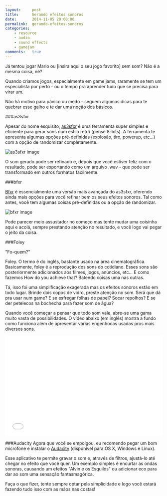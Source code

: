 ```yaml
---
layout:     post
title:      Gerando efeitos sonoros
date:       2014-11-05 20:00:00
permalink:  gerando-efeitos-sonoros
categories: 
    - resource
    - audio
    - sound effects
    - gamejam
comments:   true
---
```


Já tentou jogar Mario ou [insira aqui o seu jogo favorito] sem som? Não é a mesma coisa, né?

Quando criamos jogos, especialmente em game jams, raramente se tem um especialista por perto - ou o tempo pra aprender tudo que se precisa para virar um.

Não há motivo para pânico ou medo - seguem algumas dicas para te quebrar esse galho e te dar uma noção dos básicos.

###as3sfxr

Apesar do nome esquisito, <a href="http://www.superflashbros.net/as3sfxr/" target="_blank">as3sfxr</a> é uma ferramenta super simples e eficiente para gerar sons num estilo retrô (pense 8-bits). A ferramenta te apresenta algumas opções pré-definidas (explosão, tiro, powerup, etc...) com a opção de randomizar completamente.


![as3sfxr image]({{site.baseurl}}/assets/audio/as3sfxr.png)

O som gerado pode ser refinado e, depois que você estiver feliz com o resultado, pode ser exportando como um arquivo .wav - que pode ser transformado em outros formatos facilmente.

###bfxr

<a href="http://www.bfxr.net/" target="_blank">Bfxr</a> é essencialmente uma versão mais avançada do as3sfxr, oferendo ainda mais opções para você refinar bem os seus efeitos sonoros. Tal como antes, você tem algumas coisas pré-definidas ou a opção de randomizar.

![bfxr image]({{site.baseurl}}/assets/audio/bfxr.png)

Pode parecer meio assustador no começo mas tente mudar uma coisinha aqui e acolá, sempre prestando atenção no resultado, e você logo vai pegar o jeito da coisa.

###Foley

"Fo-quem?"

Foley. O termo é do inglês, bastante usado na área cinematográfica. Basicamente, foley é a reprodução dos sons do cotidiano. Esses sons são posteriormente adicionados aos filmes, jogos, anúncios, etc... E como fazemos How do you achieve that? Batendo coisas uma nas outras.

Tá, isso foi uma simplificação exagerada mas os efeitos sonoros estão em todo lugar. Brinde dois copos de vidro, preste atenção no som. Será que dá pra usar num game? E se esfregar folhas de papel? Socar repolhos? E se der petelecos na bochecha para fazer som de água?

Quando você começar a pensar que todo som vale, abre-se uma gama muito vasta de possibilidades. O vídeo abaixo (em inglês) mostra a fundo como funciona além de apresentar várias engenhocas usadas pros mais diversos sons.

<iframe width="100%" height="320" src="//www.youtube.com/embed/TSf8Er2gV_Q" frameborder="0" allowfullscreen></iframe>
<br>

###Audacity
Agora que você se empolgou, eu recomendo pegar um bom microfone e instalar o <a href="http://audacity.sourceforge.net/" target="_blank">Audacity</a> (disponível para OS X, Windows e Linux).

Esse aplicativo te permite gravar o som e, através de filtros, ajustá-lo até chegar no efeito que você quer. Um exemplo simples é encurtar as ondas sonoras, causando um efeitos "Alvin e os Esquilos" ou adicionar eco para dar ao som uma sensação fantasmagórica.

Faça o que fizer, tente sempre optar pela simplicidade e logo você estará fazendo tudo isso com as mãos nas costas!